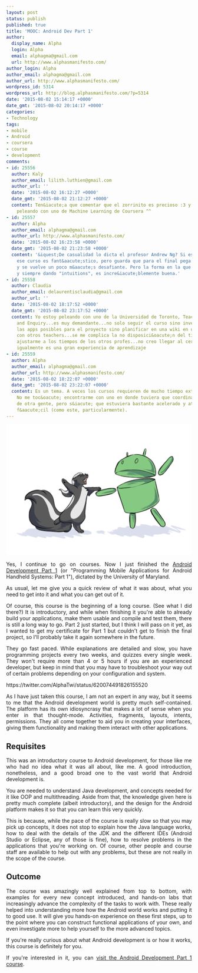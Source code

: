 ```yaml
---
layout: post
status: publish
published: true
title: 'MOOC: Android Dev Part 1'
author:
  display_name: Alpha
  login: Alpha
  email: alphagma@gmail.com
  url: http://www.alphasmanifesto.com/
author_login: Alpha
author_email: alphagma@gmail.com
author_url: http://www.alphasmanifesto.com/
wordpress_id: 5314
wordpress_url: http://blog.alphasmanifesto.com/?p=5314
date: '2015-08-02 15:14:17 +0000'
date_gmt: '2015-08-02 20:14:17 +0000'
categories:
- Technology
tags:
- mobile
- Android
- coursera
- course
- development
comments:
- id: 25556
  author: Kaly
  author_email: lilith.luthien@gmail.com
  author_url: ''
  date: '2015-08-02 16:12:27 +0000'
  date_gmt: '2015-08-02 21:12:27 +0000'
  content: Ten&iacute;a que comentar que el zorrinito es precioso :3 y que yo estoy
    peleando con uno de Machine Learning de Coursera ^^
- id: 25557
  author: Alpha
  author_email: alphagma@gmail.com
  author_url: http://www.alphasmanifesto.com/
  date: '2015-08-02 16:23:58 +0000'
  date_gmt: '2015-08-02 21:23:58 +0000'
  content: '&iquest;De casualidad lo dicta el profesor Andrew Ng? Si es as&iacute;,
    ese curso es fant&aacute;stico, pero guarda que para el final pega un saltito
    y se vuelve un poco m&aacute;s desafiante. Pero la forma en la que lo explica,
    y siempre dando "intuitions", es incre&iacute;blemente buena.'
- id: 25558
  author: Claudia
  author_email: delaurentisclaudia@gmail.com
  author_url: ''
  date: '2015-08-02 18:17:52 +0000'
  date_gmt: '2015-08-02 23:17:52 +0000'
  content: Yo estoy peleando con uno de la Universidad de Toronto, Teaching with Technology
    and Enquiry...es muy demandante...no solo seguir el curso sino investigar un poquito
    las apps posibles para el proyecto sino planificar en una wiki en un grupo conformado
    con otros teachers...se me complica la no disposici&oacute;n del tiempo y no poder
    ajustarme a los tiempos de los otros profes...no creo llegar al certificado, pero
    igualmente es una gran experiencia de aprendizaje
- id: 25559
  author: Alpha
  author_email: alphagma@gmail.com
  author_url: http://www.alphasmanifesto.com/
  date: '2015-08-02 18:22:07 +0000'
  date_gmt: '2015-08-02 23:22:07 +0000'
  content: Es un tema. A veces los cursos requieren de mucho tiempo extra de dedicaci&oacute;n.
    No me toc&oacute; encontrarme con uno en donde tuviera que coordinar con horarios
    de otra gente, pero s&iacute; que estuviera bastante acelerado y atrasarme muy
    f&aacute;cil (como este, particularmente).
---
```


![](/assets/android.png)

<p style="text-align: justify;">Yes, I continue to go on courses. Now I just finished the <a href="https://www.coursera.org/course/androidpart1">Android Development Part 1</a> (or "Programming Mobile Applications for Android Handheld Systems: Part 1"), dictated by&nbsp;the University of Maryland.</p>
<p style="text-align: justify;">As usual, let me give you a quick review of what it was&nbsp;about, what you need to get into&nbsp;it&nbsp;and what you can get out of it.</p>
<p><!--more--></p>
<p style="text-align: justify;">Of course, this course is the beginning of a long course. (See what I did there?) It is introductory, and while when finishing it you're able to already build your applications, make them usable and compile and test them, there is still a long way to go. Part 2 just started, but I think I will pass on it yet, as I wanted to get my certificate for Part 1 but couldn't get to finish the final project, so I'll probably take it again somewhere in the future.</p>
<p style="text-align: justify;">They go fast paced. While explanations are detailed and slow, you have programming projects every two weeks, and quizzes every single week. They won't require more than 4 or 5 hours if you are an experienced developer, but keep in mind that you may have to troubleshoot your way out of certain problems depending on your configuration&nbsp;and&nbsp;system.</p>
<p>https://twitter.com/AlphaTwi/status/620074491826155520</p>
<p style="text-align: justify;">As I have just taken this course, I am not an expert in any way, but it seems to me that the Android development world is pretty much self-contained. The platform has its own idiosyncrasy that makes a lot of sense when you enter in that thought-mode. Activities, fragments, layouts, intents, permissions. They all come together to aid you in creating your interfaces, giving them functionality and making them interact with other applications.</p>
<h2 style="text-align: justify;">Requisites</h2>
<p style="text-align: justify;">This was an introductory course to Android development, for those like me who had no idea what it was all about, like me. A good introduction, nonetheless, and a good broad one to the vast world that Android development is.</p>
<p style="text-align: justify;">You are needed to understand Java development, and concepts needed for it like OOP and multithreading. Aside from that, the knowledge given here is pretty much complete (albeit introductory), and the design for the Android platform makes it so that you can learn this very quickly.</p>
<p style="text-align: justify;">This is because, while the pace of the course is really slow so that you may pick up concepts, it does not stop to explain how the Java language works, how to deal with the details of the JDK and the different IDEs (Android Studio or Eclipse, any of those is fine), how to resolve problems in the applications that you're working on. Of course, other people and course staff are available to help out with any problems, but these are not really in the scope of the course.</p>
<h2 style="text-align: justify;">Outcome</h2>
<p style="text-align: justify;">The course was amazingly well explained from top to bottom, with examples for every new concept introduced, and hands-on labs that increasingly advance the complexity of the tasks to work with. These really helped into understanding more how the Android world works and putting it to good use. It will give you hands-on experience on these first steps, up to the point where you can construct functional applications of your own, and even investigate more to help yourself to the more advanced topics.</p>
<p style="text-align: justify;">If you're really curious about what Android development is or how it works, this course is definitely for you.</p>
<p style="text-align: justify;">If you're interested in it, you can <a href="https://www.coursera.org/course/androidpart1">visit the Android Development Part 1 course</a>.</p>
